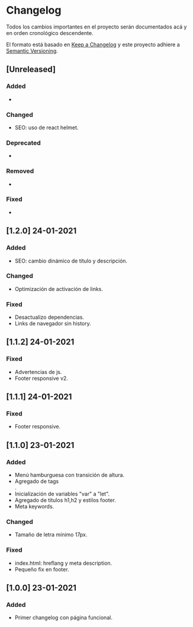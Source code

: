 # Changelog
Todos los cambios importantes en el proyecto serán documentados acá y en orden cronológico descendente.

El formato está basado en [Keep a Changelog]( https://keepachangelog.com/es-ES/1.0.0/ )
y este proyecto adhiere a [Semantic Versioning]( https://semver.org/spec/v2.0.0.html ).

## [Unreleased]
### Added
-

### Changed
- SEO: uso de react helmet.

### Deprecated
-

### Removed
-

### Fixed
-

## [1.2.0] 24-01-2021
### Added
- SEO: cambio dinámico de título y descripción.

### Changed
- Optimización de activación de links.

### Fixed
- Desactualizo dependencias.
- Links de navegador sin history.

## [1.1.2] 24-01-2021
### Fixed
- Advertencias de js.
- Footer responsive v2.

## [1.1.1] 24-01-2021
### Fixed
- Footer responsive.

## [1.1.0] 23-01-2021
### Added
- Menú hamburguesa con transición de altura.
- Agregado de tags <article>.
- Inicialización de variables "var" a "let".
- Agregado de títulos h1,h2 y estilos footer.
- Meta keywords.

### Changed
- Tamaño de letra mínimo 17px.

### Fixed
- index.html: hreflang y meta description.
- Pequeño fix en footer.

## [1.0.0] 23-01-2021
### Added
- Primer changelog con página funcional.